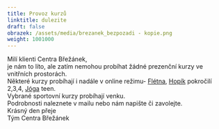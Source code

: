 ```yaml
---
title: Provoz kurzů
linktitle: dulezite
draft: false
obrazek: /assets/media/brezanek_bezpozadi - kopie.png
weight: 1001000
---
```

Milí klienti Centra Břežánek,\
je nám to líto, ale  zatím nemohou probíhat žádné prezenční kurzy ve vnitřních prostorách. \
Některé  kurzy  probíhají i nadále v online režimu- [Flétna](https://brezanek.webooker.eu/Courses/Register/122318?returnUrl=Courses&tabName=detail), [Hopík](https://brezanek.webooker.eu/Courses/Register/124372?returnUrl=Courses&tabName=detail) pokročilí 2,3,4, [](https://brezanek.webooker.eu/Courses/Register/122306?returnUrl=Courses&tabName=detail)[Jóga](https://brezanek.webooker.eu/Courses/Register/122290?returnUrl=Courses&tabName=detail) teen.\
Vybrané sportovní kurzy probíhají venku.\
Podrobnosti naleznete v mailu nebo nám napište či zavolejte.\
Krásný den přeje\
Tým Centra Břežánek